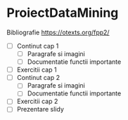 # ProiectDataMining

Bibliografie https://otexts.org/fpp2/

- [ ] Continut cap 1
  - [ ] Paragrafe si imagini
  - [ ] Documentatie functii importante
- [ ] Exercitii cap 1
- [ ] Continut cap 2
  - [ ] Paragrafe si imagini
  - [ ] Documentatie functii importante
- [ ] Exercitii cap 2
- [ ] Prezentare slidy
